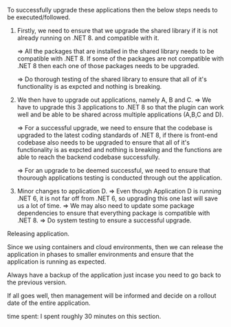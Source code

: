 To successfully upgrade these applications then the below steps needs to be executed/followed.

1. Firstly, we need to ensure that we upgrade the shared library if it is not already running on .NET 8. and compatible with it.

    => All the packages that are installed in the shared library needs to be compatible with .NET 8. If some of the packages are not compatible with .NET 8 then each one of those packages needs to be upgraded.

    => Do thorough testing of the shared library to ensure that all of it's functionality is as expcted and nothing is breaking.

2. We then have to upgrade out applications, namely A, B and C.
    => We have to upgrade this 3 applications to .NET 8 so that the plugin can work well and be able to be shared across multiple applications (A,B,C and D).

    => For a successful upgrade, we need to ensure that the codebase is upgraded to the latest coding standards of .NET 8,
    if there is front-end codebase also needs to be upgraded to ensure that all of it's functionality is as expcted and nothing is breaking and the functions are able to reach the backend codebase successfully.

    => For an upgrade to be deemed successful, we need to ensure that thourough applications testing is conducted through out the application.

3. Minor changes to application D.
    => Even though Application D is running .NET 6, it is not far off from .NET 6, so upgrading this one last will save us a lot of time.
    => We may also need to update some package dependencies to ensure that everything package is compatible with .NET 8.
    => Do system testing to ensure a successful upgrade.

Releasing application.

Since we using containers and cloud environments, then we can release the application in phases to smaller environments and ensure that the application is running as expected.

Always have a backup of the application just incase you need to go back to the previous version.

If all goes well, then management will be informed and decide on a rollout date of the entire application.

time spent:
I spent roughly 30 minutes on this section.
